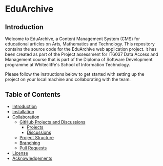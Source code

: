 # EduArchive

## Introduction

Welcome to EduArchive, a Content Management System (CMS) for educational articles on Arts, Mathematics and Technology. This repository contains the source code for the EduArchive web application project. It has been created as part of the Project assessment for IT6037 Data Access and Management course that is part of the Diploma of Software Development programme at Whitecliffe's School of Information Technology.

Please follow the instructions below to get started with setting up the project on your local machine and collaborating with the team.

## Table of Contents

- [Introduction](#introduction)
- [Installation](#installation)
- [Collaboration](#collaboration)
  - [GitHub Projects and Discussions](#github-projects-and-discussions)
    - [Projects](#projects)
    - [Discussions](#discussions)
  - [Project Structure](#project-structure)
  - [Branching](#branching)
  - [Pull Requests](#pull-requests)
- [License](#license)
- [Acknowledgements](#acknowledgements)

